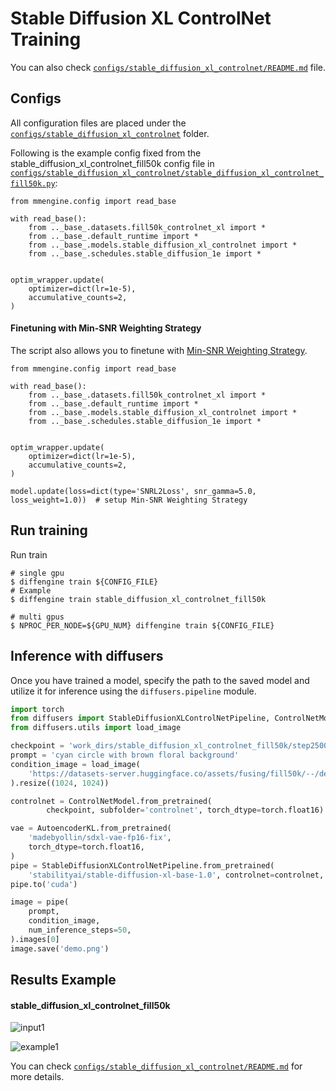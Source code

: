 # Stable Diffusion XL ControlNet Training

You can also check [`configs/stable_diffusion_xl_controlnet/README.md`](https://github.com/okotaku/diffengine/tree/main/diffengine/configs/stable_diffusion_xl_controlnet/README.md) file.

## Configs

All configuration files are placed under the [`configs/stable_diffusion_xl_controlnet`](https://github.com/okotaku/diffengine/tree/main/diffengine/configs/stable_diffusion_xl_controlnet/) folder.

Following is the example config fixed from the stable_diffusion_xl_controlnet_fill50k config file in [`configs/stable_diffusion_xl_controlnet/stable_diffusion_xl_controlnet_fill50k.py`](https://github.com/okotaku/diffengine/tree/main/diffengine/configs/stable_diffusion_xl_controlnet/stable_diffusion_xl_controlnet_fill50k.py):

```
from mmengine.config import read_base

with read_base():
    from .._base_.datasets.fill50k_controlnet_xl import *
    from .._base_.default_runtime import *
    from .._base_.models.stable_diffusion_xl_controlnet import *
    from .._base_.schedules.stable_diffusion_1e import *


optim_wrapper.update(
    optimizer=dict(lr=1e-5),
    accumulative_counts=2,
)
```

#### Finetuning with Min-SNR Weighting Strategy

The script also allows you to finetune with [Min-SNR Weighting Strategy](https://arxiv.org/abs/2303.09556).

```
from mmengine.config import read_base

with read_base():
    from .._base_.datasets.fill50k_controlnet_xl import *
    from .._base_.default_runtime import *
    from .._base_.models.stable_diffusion_xl_controlnet import *
    from .._base_.schedules.stable_diffusion_1e import *


optim_wrapper.update(
    optimizer=dict(lr=1e-5),
    accumulative_counts=2,
)

model.update(loss=dict(type='SNRL2Loss', snr_gamma=5.0, loss_weight=1.0))  # setup Min-SNR Weighting Strategy
```

## Run training

Run train

```
# single gpu
$ diffengine train ${CONFIG_FILE}
# Example
$ diffengine train stable_diffusion_xl_controlnet_fill50k

# multi gpus
$ NPROC_PER_NODE=${GPU_NUM} diffengine train ${CONFIG_FILE}
```

## Inference with diffusers

Once you have trained a model, specify the path to the saved model and utilize it for inference using the `diffusers.pipeline` module.

```py
import torch
from diffusers import StableDiffusionXLControlNetPipeline, ControlNetModel, AutoencoderKL
from diffusers.utils import load_image

checkpoint = 'work_dirs/stable_diffusion_xl_controlnet_fill50k/step25000'
prompt = 'cyan circle with brown floral background'
condition_image = load_image(
    'https://datasets-server.huggingface.co/assets/fusing/fill50k/--/default/train/74/conditioning_image/image.jpg'
).resize((1024, 1024))

controlnet = ControlNetModel.from_pretrained(
        checkpoint, subfolder='controlnet', torch_dtype=torch.float16)

vae = AutoencoderKL.from_pretrained(
    'madebyollin/sdxl-vae-fp16-fix',
    torch_dtype=torch.float16,
)
pipe = StableDiffusionXLControlNetPipeline.from_pretrained(
    'stabilityai/stable-diffusion-xl-base-1.0', controlnet=controlnet, vae=vae, torch_dtype=torch.float16)
pipe.to('cuda')

image = pipe(
    prompt,
    condition_image,
    num_inference_steps=50,
).images[0]
image.save('demo.png')
```

## Results Example

#### stable_diffusion_xl_controlnet_fill50k

![input1](https://datasets-server.huggingface.co/assets/fusing/fill50k/--/default/train/74/conditioning_image/image.jpg)

![example1](https://github.com/okotaku/diffengine/assets/24734142/a331a413-a9e7-4b9a-aa75-72279c4cc77a)

You can check [`configs/stable_diffusion_xl_controlnet/README.md`](https://github.com/okotaku/diffengine/tree/main/diffengine/configs/stable_diffusion_xl_controlnet/README.md#results-example) for more details.
